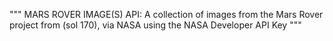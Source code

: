 """ MARS ROVER IMAGE(S) API: A collection of images from the Mars Rover project from (sol 170), via NASA using the NASA Developer API Key """

